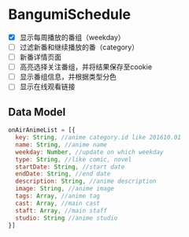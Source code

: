 # BangumiSchedule
* [x] 显示每周播放的番组（weekday）
* [ ] 过滤新番和继续播放的番（category）
* [ ] 新番详情页面
* [ ] 高亮选择关注番组，并将结果保存至cookie
* [ ] 显示番组信息，并根据类型分色
* [ ] 显示在线观看链接

## Data Model
```javascript
onAirAnimeList = [{
  key: String, //anime category.id like 201610.01
  name: String, //anime name
  weekday: Number, //update on which weekday
  type: String, //like comic, novel
  startDate: String, //start date
  endDate: String, //end date
  description: String, //anime description
  image: String, //anime image
  tags: Array, //anime tag
  cast: Array, //main cast
  staft: Array, //main staff
  studio: String //anime studio
}]
```